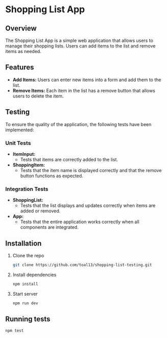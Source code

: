# Shopping List App

## Overview

The Shopping List App is a simple web application that allows users to manage their shopping lists. Users can add items to the list and remove items as needed.

## Features

- **Add Items:** Users can enter new items into a form and add them to the list.
- **Remove Items:** Each item in the list has a remove button that allows users to delete the item.

## Testing

To ensure the quality of the application, the following tests have been implemented:

### Unit Tests

- **ItemInput:**
  - Tests that items are correctly added to the list.
- **ShoppingItem:**
  - Tests that the item name is displayed correctly and that the remove button functions as expected.

### Integration Tests

- **ShoppingList:**
  - Tests that the list displays and updates correctly when items are added or removed.
- **App:**
  - Tests that the entire application works correctly when all components are integrated.

## Installation

1. Clone the repo
   ```sh
   git clone https://github.com/toal13/shopping-list-testing.git
   ```
2. Install dependencies
   ```sh
   npm install
   ```
3. Start server
   ```sh
   npm run dev
   ```

## Running tests

```sh
npm test
```
